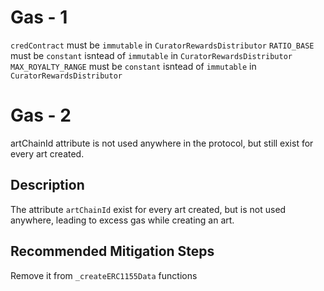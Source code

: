 # Gas - 1
`credContract` must be `immutable` in `CuratorRewardsDistributor`
`RATIO_BASE` must be `constant` isntead of `immutable` in `CuratorRewardsDistributor`
`MAX_ROYALTY_RANGE` must be `constant` isntead of `immutable` in `CuratorRewardsDistributor`


# Gas - 2
artChainId attribute is not used anywhere in the protocol, but still exist for every art created.

## Description
The attribute `artChainId` exist for every art created, but is not used anywhere, leading to excess gas while creating an art.

## Recommended Mitigation Steps
Remove it from `_createERC1155Data` functions

